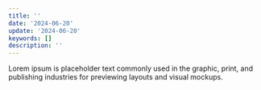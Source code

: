 ```yaml
---
title: ''
date: '2024-06-20'
update: '2024-06-20'
keywords: []
description: ''
---
```


Lorem ipsum is placeholder text commonly used in the graphic, print, and publishing industries for previewing
layouts and visual mockups.
